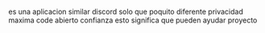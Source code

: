 es una aplicacion similar discord solo que poquito diferente privacidad maxima code abierto confianza esto significa que pueden ayudar proyecto
